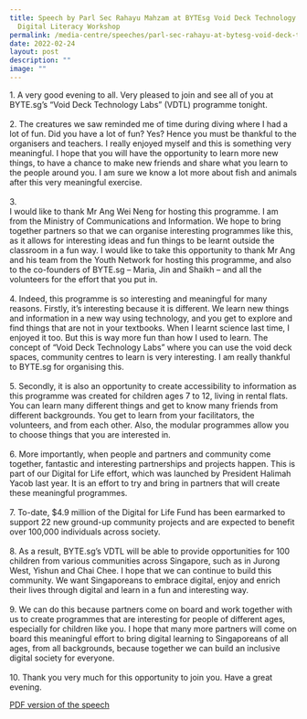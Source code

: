 ```yaml
---
title: Speech by Parl Sec Rahayu Mahzam at BYTEsg Void Deck Technology Labs
  Digital Literacy Workshop
permalink: /media-centre/speeches/parl-sec-rahayu-at-bytesg-void-deck-technology-labs-digital-literacy-workshop/
date: 2022-02-24
layout: post
description: ""
image: ""
---
```

1.<span style="white-space: pre;">		</span>A very good evening to all. Very pleased to join and see all of you at BYTE.sg’s “Void Deck Technology Labs” (VDTL) programme tonight.&nbsp;<br>
<br>
2.<span style="white-space: pre;">		</span>The creatures we saw reminded me of time during diving where I had a lot of fun. Did you have a lot of fun? Yes? Hence you must be thankful to the organisers and teachers. I really enjoyed myself and this is something very meaningful. I hope that you will have the opportunity to learn more new things, to have a chance to make new friends and share what you learn to the people around you. I am sure we know a lot more about fish and animals after this very meaningful exercise.<br>
<br>
3.<span style="white-space: pre;">		</span>I would like to thank Mr Ang Wei Neng for hosting this programme. I am from the Ministry of Communications and Information. We hope to bring together partners so that we can organise interesting programmes like this, as it allows for interesting ideas and fun things to be learnt outside the classroom in a fun way. I would like to take this opportunity to thank Mr Ang and his team from the Youth Network for hosting this programme, and also to the co-founders of BYTE.sg – Maria, Jin and Shaikh – and all the volunteers for the effort that you put in.<br>
<br>
4.<span style="white-space: pre;">		</span>Indeed, this programme is so interesting and meaningful for many reasons. Firstly, it’s interesting because it is different. We learn new things and information in a new way using technology, and you get to explore and find things that are not in your textbooks. When I learnt science last time, I enjoyed it too. But this is way more fun than how I used to learn. The concept of “Void Deck Technology Labs” where you can use the void deck spaces, community centres to learn is very interesting. I am really thankful to BYTE.sg for organising this.&nbsp;<br>
<br>
5.<span style="white-space: pre;">		</span>Secondly, it is also an opportunity to create accessibility to information as this programme was created for children ages 7 to 12, living in rental flats. You can learn many different things and get to know many friends from different backgrounds. You get to learn from your facilitators, the volunteers, and from each other. Also, the modular programmes allow you to choose things that you are interested in.&nbsp;<br>
<br>
6.<span style="white-space: pre;">		</span>More importantly, when people and partners and community come together, fantastic and interesting partnerships and projects happen. This is part of our Digital for Life effort, which was launched by President Halimah Yacob last year. It is an effort to try and bring in partners that will create these meaningful programmes.&nbsp;<br>
<br>
7.<span style="white-space: pre;">		</span>To-date, $4.9 million of the Digital for Life Fund has been earmarked to support 22 new ground-up community projects and are expected to benefit over 100,000 individuals across society.&nbsp;<br>
<br>
8.<span style="white-space: pre;">		</span>As a result, BYTE.sg’s VDTL will be able to provide opportunities for 100 children from various communities across Singapore, such as in Jurong West, Yishun and Chai Chee. I hope that we can continue to build this community. We want Singaporeans to embrace digital, enjoy and enrich their lives through digital and learn in a fun and interesting way.&nbsp;<br>
<br>
9.<span style="white-space: pre;">		</span>We can do this because partners come on board and work together with us to create programmes that are interesting for people of different ages, especially for children like you. I hope that many more partners will come on board this meaningful effort to bring digital learning to Singaporeans of all ages, from all backgrounds, because together we can build an inclusive digital society for everyone.&nbsp;<br>
<br>
10.<span style="white-space: pre;">		</span>Thank you very much for this opportunity to join you. Have a great evening.&nbsp;<br>

[PDF version of the speech](/files/Speeches%202022/remarks%20by%20parl%20sec%20rahayu%20mahzam%20at%20bytesgs%20void%20deck%20technology%20labs%20digital%20literacy%20workshop%20.pdf)